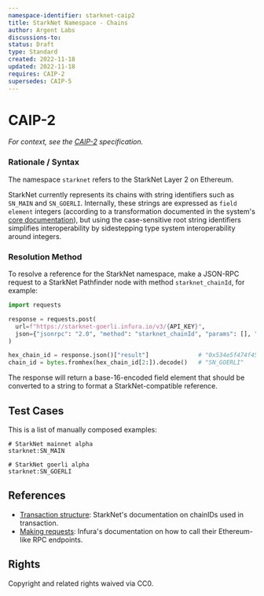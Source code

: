 ```yaml
---
namespace-identifier: starknet-caip2
title: StarkNet Namespace - Chains
author: Argent Labs
discussions-to: 
status: Draft
type: Standard
created: 2022-11-18
updated: 2022-11-18
requires: CAIP-2
supersedes: CAIP-5
---
```


# CAIP-2

*For context, see the [CAIP-2][] specification.*

### Rationale / Syntax

The namespace `starknet` refers to the StarkNet Layer 2 on Ethereum.

StarkNet currently represents its chains with string identifiers such as 
`SN_MAIN` and `SN_GOERLI`. Internally, these strings are expressed as `field element` integers (according to a transformation documented in the system's [core documentation][Transaction structure]), but using the case-sensitive root string identifiers simplifies interoperability by sidestepping type system interoperability around integers.

### Resolution Method

To resolve a reference for the StarkNet namespace, make a JSON-RPC
request to a StarkNet Pathfinder node with method `starknet_chainId`, for example:

```python
import requests

response = requests.post(
  url=f"https://starknet-goerli.infura.io/v3/{API_KEY}",
  json={"jsonrpc": "2.0", "method": "starknet_chainId", "params": [], "id": 1},
)

hex_chain_id = response.json()["result"]              # "0x534e5f474f45524c49"
chain_id = bytes.fromhex(hex_chain_id[2:]).decode()   # "SN_GOERLI"
```

The response will return a base-16-encoded field element that should be converted to
a string to format a StarkNet-compatible reference.

## Test Cases

This is a list of manually composed examples:

```
# StarkNet mainnet alpha
starknet:SN_MAIN

# StarkNet goerli alpha
starknet:SN_GOERLI
```

## References

- [Transaction structure][]: StarkNet's documentation on chainIDs used in transaction.
- [Making requests][]: Infura's documentation on how to call their Ethereum-like RPC endpoints.

[Transaction structure]: https://docs.starknet.io/documentation/develop/Blocks/transactions/#chain-id
[Making requests]: https://docs.infura.io/infura/networks/starknet/make-requests
[CAIP-2]: https://github.com/ChainAgnostic/CAIPs/blob/master/CAIPs/caip-2.md
[CAIP-10]: https://github.com/ChainAgnostic/CAIPs/blob/master/CAIPs/caip-10.md
[CAIP-19]: https://github.com/ChainAgnostic/CAIPs/blob/master/CAIPs/caip-19.md
[CAIP-21]: https://github.com/ChainAgnostic/CAIPs/blob/master/CAIPs/caip-21.md
[CAIP-22]: https://github.com/ChainAgnostic/CAIPs/blob/master/CAIPs/caip-22.md

## Rights

Copyright and related rights waived via CC0.